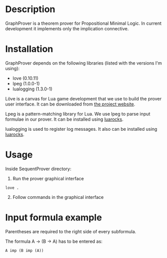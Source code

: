 Description
===========

GraphProver is a theorem prover for Propositional Minimal Logic. In current development it implements only the implication connective. 

Installation
============

GraphProver depends on the following libraries (listed with the versions I'm using):

* love (0.10.11)
* lpeg (1.0.0-1)
* lualogging (1.3.0-1)

Löve is a canvas for Lua game development that we use to build the prover user interface. It can be downloaded from [the project website](https://love2d.org/).

Lpeg is a pattern-matching library for Lua. We use lpeg to parse input formulae in our prover. It can be installed using [luarocks](http://luarocks.org/).

lualogging is used to register log messages. It also can be installed using [luarocks](http://luarocks.org/).

Usage
=====

Inside SequentProver directory:

1. Run the prover graphical interface

`love .`

2. Follow commands in the graphical interface

Input formula example
=====================

Parentheses are required to the right side of every subformula. 

The formula A &rarr; (B &rarr; A) has to be entered as:

`A imp (B imp (A))`
